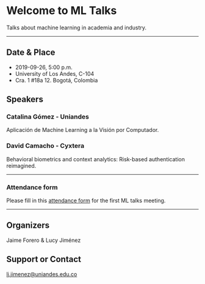 # Welcome to ML Talks

Talks about machine learning in academia and industry.

****

## Date & Place

* 2019-09-26, 5:00 p.m.
* University of Los Andes, C-104
* Cra. 1 #18a 12. Bogotá, Colombia

## Speakers

### **Catalina Gómez** - Uniandes
Aplicación de Machine Learning a la Visión por Computador.

### **David Camacho** - Cyxtera
Behavioral biometrics and context analytics: Risk-based authentication reimagined.

****

### Attendance form
Please fill in this [attendance form](https://docs.google.com/forms/d/e/1FAIpQLSeBxp3Ja2H6ZnQ8JYAVWh1jFbnZUPhHCqrOhbjx3kOpkLrdvA/viewform) for the first ML talks meeting.

****

## Organizers
Jaime Forero & Lucy Jiménez

## Support or Contact
lj.jimenez@uniandes.edu.co
